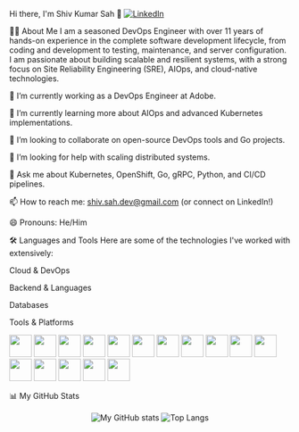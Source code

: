 Hi there, I'm Shiv Kumar Sah 👋
<a href="https://www.google.com/search?q=https://www.linkedin.com/in/shiv-kumar-sah-a4623434/" target="_blank">
<img src="https://www.google.com/search?q=https://img.shields.io/badge/LinkedIn-0077B5%3Fstyle%3Dfor-the-badge%26logo%3Dlinkedin%26logoColor%3Dwhite" alt="LinkedIn"/>
</a>

👨‍💻 About Me
I am a seasoned DevOps Engineer with over 11 years of hands-on experience in the complete software development lifecycle, from coding and development to testing, maintenance, and server configuration. I am passionate about building scalable and resilient systems, with a strong focus on Site Reliability Engineering (SRE), AIOps, and cloud-native technologies.

🔭 I’m currently working as a DevOps Engineer at Adobe.

🌱 I’m currently learning more about AIOps and advanced Kubernetes implementations.

👯 I’m looking to collaborate on open-source DevOps tools and Go projects.

🤔 I’m looking for help with scaling distributed systems.

💬 Ask me about Kubernetes, OpenShift, Go, gRPC, Python, and CI/CD pipelines.

📫 How to reach me: shiv.sah.dev@gmail.com (or connect on LinkedIn!)

😄 Pronouns: He/Him

🛠️ Languages and Tools
Here are some of the technologies I've worked with extensively:

Cloud & DevOps

Backend & Languages

Databases

Tools & Platforms

<img src="https://www.google.com/search?q=https://cdn.jsdelivr.net/gh/devicons/devicon/icons/amazonwebservices/amazonwebservices-original.svg" width="40" height="40"/>

<img src="https://www.google.com/search?q=https://cdn.jsdelivr.net/gh/devicons/devicon/icons/go/go-original-wordmark.svg" width="40" height="40"/>

<img src="https://www.google.com/search?q=https://cdn.jsdelivr.net/gh/devicons/devicon/icons/mysql/mysql-original-wordmark.svg" width="40" height="40"/>

<img src="https://www.google.com/search?q=https://cdn.jsdelivr.net/gh/devicons/devicon/icons/kubernetes/kubernetes-plain.svg" width="40" height="40"/>

<img src="https://www.google.com/search?q=https://cdn.jsdelivr.net/gh/devicons/devicon/icons/docker/docker-original-wordmark.svg" width="40" height="40"/>

<img src="https://www.google.com/search?q=https://cdn.jsdelivr.net/gh/devicons/devicon/icons/python/python-original.svg" width="40" height="40"/>

<img src="https://www.google.com/search?q=https://cdn.jsdelivr.net/gh/devicons/devicon/icons/mongodb/mongodb-original-wordmark.svg" width="40" height="40"/>

<img src="https://www.google.com/search?q=https://cdn.jsdelivr.net/gh/devicons/devicon/icons/openshift/openshift-original.svg" width="40" height="40"/>

<img src="https://www.google.com/search?q=https://cdn.jsdelivr.net/gh/devicons/devicon/icons/ansible/ansible-original.svg" width="40" height="40"/>

<img src="https://www.google.com/search?q=https://cdn.jsdelivr.net/gh/devicons/devicon/icons/java/java-original.svg" width="40" height="40"/>

<img src="https://www.google.com/search?q=https://cdn.jsdelivr.net/gh/devicons/devicon/icons/postgresql/postgresql-original.svg" width="40" height="40"/>

<img src="https://www.google.com/search?q=https://cdn.jsdelivr.net/gh/devicons/devicon/icons/jenkins/jenkins-original.svg" width="40" height="40"/>

<img src="https://www.google.com/search?q=https://cdn.jsdelivr.net/gh/devicons/devicon/icons/terraform/terraform-original.svg" width="40" height="40"/>

<img src="https://www.google.com/search?q=https://cdn.jsdelivr.net/gh/devicons/devicon/icons/nodejs/nodejs-original.svg" width="40" height="40"/>

<img src="https://www.google.com/search?q=https://cdn.jsdelivr.net/gh/devicons/devicon/icons/redis/redis-original.svg" width="40" height="40"/>

<img src="https://www.google.com/search?q=https://cdn.jsdelivr.net/gh/devicons/devicon/icons/grafana/grafana-original.svg" width="40" height="40"/>

📊 My GitHub Stats
<p align="center">
<img align="center" src="https://www.google.com/search?q=https://github-readme-stats.vercel.app/api%3Fusername%3DYOUR_GITHUB_USERNAME%26show_icons%3Dtrue%26locale%3Den%26theme%3Dtokyonight" alt="My GitHub stats" />
<img align="center" src="https://www.google.com/search?q=https://github-readme-stats.vercel.app/api/top-langs/%3Fusername%3DYOUR_GITHUB_USERNAME%26layout%3Dcompact%26locale%3Den%26theme%3Dtokyonight" alt="Top Langs" />
</p>
